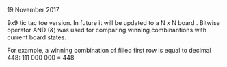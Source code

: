 19 November 2017

9x9 tic tac toe version. In future it will be updated to a N x N board .
Bitwise operator AND (&) was used for comparing winning combinantions with current board states. 

For example, a winning combination of filled first row is equal to decimal 448:
111
000
000 = 448

